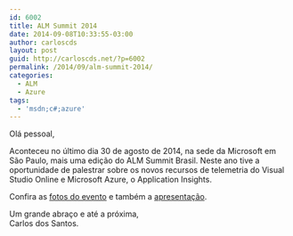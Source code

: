 ```yaml
---
id: 6002
title: ALM Summit 2014
date: 2014-09-08T10:33:55-03:00
author: carloscds
layout: post
guid: http://carloscds.net/?p=6002
permalink: /2014/09/alm-summit-2014/
categories:
  - ALM
  - Azure
tags:
  - 'msdn;c#;azure'
---
```

Olá pessoal,

Aconteceu no último dia 30 de agosto de 2014, na sede da Microsoft em São Paulo, mais uma edição do ALM Summit Brasil. Neste ano tive a oportunidade de palestrar sobre os novos recursos de telemetria do Visual Studio Online e Microsoft Azure, o Application Insights.

Confira as <a href="https://www.facebook.com/media/set/?set=a.10204826883131200.1073741832.1212382196&type=1&l=0d2cb7a33e" target="_blank">fotos do evento</a> e também a <a href="http://pt.slideshare.net/carloscds/application-insights-38823993" target="_blank">apresentação</a>.

Um grande abraço e até a próxima,  
Carlos dos Santos.